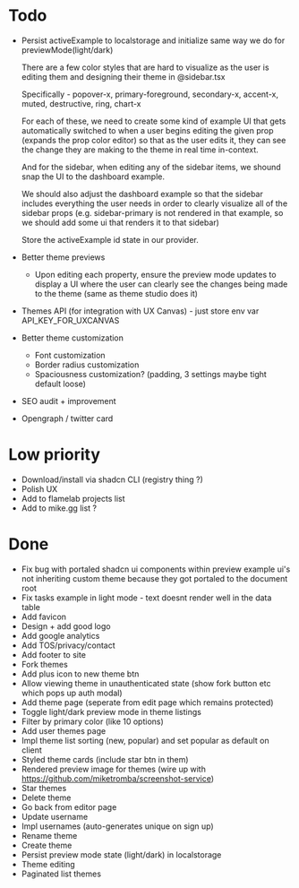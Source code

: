 # Todo
- Persist activeExample to localstorage and initialize same way we do for previewMode(light/dark)

    There are a few color styles that are hard to visualize as the user is editing them and designing their theme in @sidebar.tsx 

    Specifically - popover-x, primary-foreground, secondary-x, accent-x, muted, destructive, ring, chart-x

    For each of these, we need to create some kind of example UI that gets automatically switched to when a user begins editing the given prop (expands the prop color editor) so that as the user edits it, they can see the change they are making to the theme in real time in-context.

    And for the sidebar, when editing any of the sidebar items, we shound snap the UI to the dashboard example.

    We should also adjust the dashboard example so that the sidebar includes everything the user needs in order to clearly visualize all of the sidebar props (e.g. sidebar-primary is not rendered in that example, so we should add some ui that renders it to that sidebar)

    Store the activeExample id state in our provider.

- Better theme previews
    - Upon editing each property, ensure the preview mode updates to display a UI where the user can clearly see the changes being made to the theme (same as theme studio does it)
- Themes API (for integration with UX Canvas) - just store env var API_KEY_FOR_UXCANVAS
- Better theme customization
    - Font customization
    - Border radius customization
    - Spaciousness customization? (padding, 3 settings maybe tight default loose)
- SEO audit + improvement
- Opengraph / twitter card

# Low priority
- Download/install via shadcn CLI (registry thing ?)
- Polish UX
- Add to flamelab projects list
- Add to mike.gg list ?

# Done
- Fix bug with portaled shadcn ui components within preview example ui's not inheriting custom theme because they got portaled to the document root
- Fix tasks example in light mode - text doesnt render well in the data table
- Add favicon
- Design + add good logo
- Add google analytics
- Add TOS/privacy/contact
- Add footer to site
- Fork themes
- Add plus icon to new theme btn
- Allow viewing theme in unauthenticated state (show fork button etc which pops up auth modal)
- Add theme page (seperate from edit page which remains protected)
- Toggle light/dark preview mode in theme listings
- Filter by primary color (like 10 options)
- Add user themes page
- Impl theme list sorting (new, popular) and set popular as default on client
- Styled theme cards (include star btn in them)
- Rendered preview image for themes (wire up with https://github.com/miketromba/screenshot-service)
- Star themes
- Delete theme
- Go back from editor page
- Update username
- Impl usernames (auto-generates unique on sign up)
- Rename theme
- Create theme
- Persist preview mode state (light/dark) in localstorage
- Theme editing
- Paginated list themes